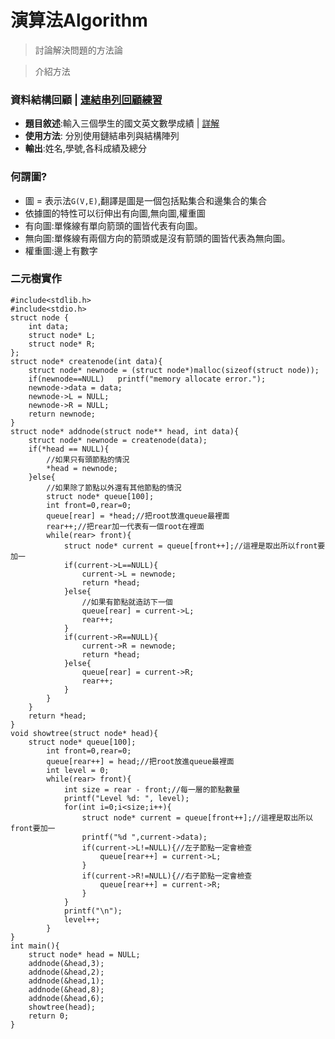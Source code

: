 # 演算法Algorithm
> 討論解決問題的方法論

> 介紹方法

### 資料結構回顧 | [連結串列回顧練習](https://github.com/shawnhuang125/Data_structure/blob/main/dynamic_allocate_and_linked_list.md)
  - **題目敘述**:輸入三個學生的國文英文數學成績 | [詳解](https://github.com/shawnhuang125/algroithm/blob/main/practice1.md)
  - **使用方法**: 分別使用鏈結串列與結構陣列
  - **輸出**:姓名,學號,各科成績及總分

### 何謂圖?
- 圖 = 表示法`G(V,E)`,翻譯是圖是一個包括點集合和邊集合的集合
- 依據圖的特性可以衍伸出有向圖,無向圖,權重圖
- 有向圖:單條線有單向箭頭的圖皆代表有向圖。
- 無向圖:單條線有兩個方向的箭頭或是沒有箭頭的圖皆代表為無向圖。
- 權重圖:邊上有數字
### 二元樹實作
```
#include<stdlib.h>
#include<stdio.h>
struct node {
	int data;
	struct node* L;
	struct node* R;
};
struct node* createnode(int data){
	struct node* newnode = (struct node*)malloc(sizeof(struct node));
	if(newnode==NULL)	printf("memory allocate error.");
	newnode->data = data;
	newnode->L = NULL;
	newnode->R = NULL;
	return newnode;
}
struct node* addnode(struct node** head, int data){
	struct node* newnode = createnode(data);
	if(*head == NULL){
		//如果只有頭節點的情況 
		*head = newnode; 
	}else{
		//如果除了節點以外還有其他節點的情況 
		struct node* queue[100];
		int front=0,rear=0;
		queue[rear] = *head;//把root放進queue最裡面 
		rear++;//把rear加一代表有一個root在裡面 
		while(rear> front){
			struct node* current = queue[front++];//這裡是取出所以front要加一 
			if(current->L==NULL){
				current->L = newnode;
				return *head;
			}else{
				//如果有節點就造訪下一個
				queue[rear] = current->L;
				rear++; 
			}
			if(current->R==NULL){
				current->R = newnode;
				return *head;
			}else{
				queue[rear] = current->R;
				rear++;
			}
		}
	}
	return *head;
}
void showtree(struct node* head){
	struct node* queue[100];
		int front=0,rear=0;
		queue[rear++] = head;//把root放進queue最裡面 
		int level = 0;
		while(rear> front){
			int size = rear - front;//每一層的節點數量
			printf("Level %d: ", level);
			for(int i=0;i<size;i++){
				struct node* current = queue[front++];//這裡是取出所以front要加一 
				printf("%d ",current->data);
				if(current->L!=NULL){//左子節點一定會檢查 
					queue[rear++] = current->L;
				}
				if(current->R!=NULL){//右子節點一定會檢查 
					queue[rear++] = current->R;
				}
			} 
			printf("\n");
			level++;
		}
} 
int main(){
	struct node* head = NULL;
	addnode(&head,3);
	addnode(&head,2);
	addnode(&head,1);
	addnode(&head,8);
	addnode(&head,6);
	showtree(head);
	return 0;
} 
```
